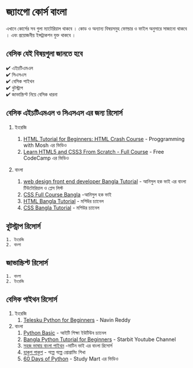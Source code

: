 # জ্যাংগো কোর্স বাংলা 

এখানে কোর্সের সব গুলা ম্যাটেরিয়াল থাকবে । কোড ও অন্যান্য বিষয়সমুহ ফোল্ডার ও ফাইল অনুসারে সাজানো থাকবে । এবং প্রয়োজনীয় ইন্সট্রাকশন যুক্ত থাকবে । 

## বেসিক যেই বিষয়গুলা জানতে হবে 

✔ এইচটিএমএল   
✔ সিএসএস   
✔ বেসিক পাইথন  
✔ বুটস্ট্রাপ   
✔ জাভাস্ক্রিপ্ট নিয়ে বেসিক ধারনা 

## বেসিক এইচটিএমএল ও সিএসএস এর জন্য রিসোর্স 

1. ইংরেজি
    1.  [HTML Tutorial for Beginners: HTML Crash Course](https://www.youtube.com/watch?v=qz0aGYrrlhU) - Proggramming with Mosh এর ভিডিও 
    2. [Learn HTML5 and CSS3 From Scratch - Full Course](https://www.youtube.com/watch?v=mU6anWqZJcc) - Free CodeCamp এর ভিডিও 


2. বাংলা 
    1. [web design front end developer Bangla Tutorial](https://www.youtube.com/watch?v=FwmuhNTrJO4&list=PLgH5QX0i9K3oHBr5dsumGwjUxByN5Lnw3) - আনিসুল হক ভাই এর বাংলা টিউটোরিয়াল ও প্লেস লিস্ট 
    2. [CSS Full Course Bangla](https://www.youtube.com/watch?v=_5TU7eXKeyk&list=PLgH5QX0i9K3qjCBXjTmv7Xeh8MDUUVJDO&index=3) -আনিসুল হক ভাই 
    3. [HTML Bangla Tutorial](https://www.youtube.com/playlist?list=PLm64fbD5OnxuObyOVSxcM0TUcBLDF2w64) - মশিউর চ্যানেল 
    4. [CSS Bangla Tutorial](https://www.youtube.com/playlist?list=PLm64fbD5Onxvj4aifOC8P8U8inUqWzdSH) - মশিউর চ্যানেল 

    

## বুটস্ট্রাপ রিসোর্স 
    1. ইংরেজি 
    2. বাংলা 

## জাভাস্ক্রিপ্ট রিসোর্স 
    1. বাংলা 
    2. ইংরেজি 


## বেসিক পাইথন রিসোর্স 
1. ইংরেজি
    1.  [Telesku Python for Beginners](https://www.youtube.com/watch?v=QXeEoD0pB3E&list=PLsyeobzWxl7poL9JTVyndKe62ieoN-MZ3) - Navin Reddy
2. বাংলা 
    1. [Python Basic](https://www.youtube.com/watch?v=PflIsrBel8E&list=PLrLsat9e6PfHjMmGsUWk9ermpvCi5kexy) - আইটি শিক্ষা ইউটিউব চ্যানেল 
    2. [Bangla Python Tutorial for Beginners](https://www.youtube.com/playlist?list=PLlBKlxyCgmsCYJLq9qc5QzaU-oBFJN79B) - Starbit Youtube Channel
    3. [সহজ ভাষায় বাংলা পাইথন](https://python.maateen.me/) -মাটিন ভাই এর বাংলা রিসোর্স 
    4. [হাকুশ পাকুশ](https://hukush-pakush.com/) - গল্পে গল্পে প্রোগ্রামিং শিখা 
    5.  [60 Days of Python](https://www.youtube.com/watch?v=FZmPnTVOAR4&list=PLKdU0fuY4OFf7qj4eoBtvALAB_Ml2rN0V) - Study Mart এর ভিডিও
    



